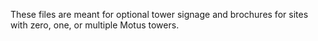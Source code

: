 These files are meant for optional tower signage and brochures for sites with zero, one, or multiple Motus towers. 
